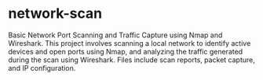 # network-scan
Basic Network Port Scanning and Traffic Capture using Nmap and Wireshark. This project involves scanning a local network to identify active devices and open ports using Nmap, and analyzing the traffic generated during the scan using Wireshark. Files include scan reports, packet capture, and IP configuration.
